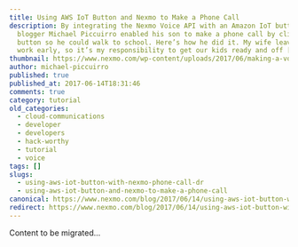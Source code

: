 ```yaml
---
title: Using AWS IoT Button and Nexmo to Make a Phone Call
description: By integrating the Nexmo Voice API with an Amazon IoT button, guest
  blogger Michael Piccuirro enabled his son to make a phone call by clicking a
  button so he could walk to school. Here’s how he did it. My wife leaves for
  work early, so it’s my responsibility to get our kids ready and off […]
thumbnail: https://www.nexmo.com/wp-content/uploads/2017/06/making-a-voice-call-iot-button-nexmo.jpg
author: michael-piccuirro
published: true
published_at: 2017-06-14T18:31:46
comments: true
category: tutorial
old_categories:
  - cloud-communications
  - developer
  - developers
  - hack-worthy
  - tutorial
  - voice
tags: []
slugs:
  - using-aws-iot-button-with-nexmo-phone-call-dr
  - using-aws-iot-button-and-nexmo-to-make-a-phone-call
canonical: https://www.nexmo.com/blog/2017/06/14/using-aws-iot-button-with-nexmo-phone-call-dr
redirect: https://www.nexmo.com/blog/2017/06/14/using-aws-iot-button-with-nexmo-phone-call-dr
---
```

Content to be migrated...